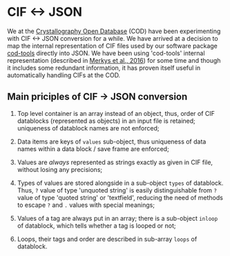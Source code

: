 CIF <-> JSON
============

We at the
[Crystallography Open Database](http://www.crystallography.net) (COD)
have been experimenting
with CIF <-> JSON conversion for a while. We have arrived at a decision
to map the internal representation of CIF files used by our software
package [cod-tools](http://wiki.crystallography.net/cod-tools/)
directly into JSON. We have been using 'cod-tools' internal
representation (described in
[Merkys et al., 2016](http://dx.doi.org/10.1107/S1600576715022396))
for some time and though it includes some redundant information, it
has proven itself useful in automatically handling CIFs at the COD.

Main priciples of CIF -> JSON conversion
----------------------------------------

1. Top level container is an array instead of an object, thus, order
   of CIF datablocks (represented as objects) in an input file is
   retained; uniqueness of datablock names are not enforced;

2. Data items are keys of ``values`` sub-object, thus uniqueness of
   data names within a data block / save frame are enforced;

3. Values are *always* represented as strings exactly as given in CIF
   file, without losing any precisions;

3. Types of values are stored alongside in a sub-object ``types`` of
   datablock. Thus, ``?`` value of type 'unquoted string' is easily
   distinguishable from ``?`` value of type 'quoted string' or
   'textfield', reducing the need of methods to escape ``?`` and ``.``
   values with special meanings;

4. Values of a tag are always put in an array; there is a sub-object
   ``inloop`` of datablock, which tells whether a tag is looped or
   not;

5. Loops, their tags and order are described in sub-array ``loops``
   of datablock.
